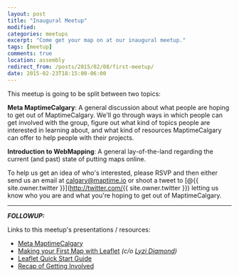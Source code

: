 ```yaml
---
layout: post
title: "Inaugural Meetup"
modified:
categories: meetups
excerpt: "Come get your map on at our inaugural meetup."
tags: [meetup]
comments: true
location: assembly
redirect_from: /posts/2015/02/08/first-meetup/
date: 2015-02-23T18:15:00-06:00
---
```


This meetup is going to be split between two topics:

**Meta MaptimeCalgary**: A general discussion about what people are hoping to get out of MaptimeCalgary. We'll go through ways in which people can get involved with the group, figure out what kind of topics people are interested in learning about, and what kind of resources MaptimeCalgary can offer to help people with their projects.

**Introduction to WebMapping**: A general lay-of-the-land regarding the current (and past) state of putting maps online.

To help us get an idea of who's interested, please RSVP and then either send us an email at calgary@maptime.io or shoot a tweet to [@{{ site.owner.twitter }}](http://twitter.com/{{ site.owner.twitter }}) letting us know who you are and what you're hoping to get out of MaptimeCalgary.

---

**_FOLLOWUP:_**

Links to this meetup's presentations / resources:

- [Meta MaptimeCalgary](/presentation-meta-maptime)
- [Making your First Map with Leaflet](http://lyzidiamond.com/nacis-talk/#0) _(c/o [Lyzi Diamond](http://lyzidiamond.com/))_
- [Leaflet Quick Start Guide](http://leafletjs.com/examples/quick-start.html)
- [Recap of Getting Involved](/posts/2015/02/23/getting-involved/)
